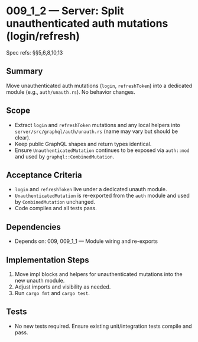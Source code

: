 # 009_1_2 — Server: Split unauthenticated auth mutations (login/refresh)

Spec refs: §§5,6,8,10,13

## Summary
Move unauthenticated auth mutations (`login`, `refreshToken`) into a dedicated module (e.g., `auth/unauth.rs`). No behavior changes.

## Scope
- Extract `login` and `refreshToken` mutations and any local helpers into `server/src/graphql/auth/unauth.rs` (name may vary but should be clear).
- Keep public GraphQL shapes and return types identical.
- Ensure `UnauthenticatedMutation` continues to be exposed via `auth::mod` and used by `graphql::CombinedMutation`.

## Acceptance Criteria
- `login` and `refreshToken` live under a dedicated unauth module.
- `UnauthenticatedMutation` is re-exported from the `auth` module and used by `CombinedMutation` unchanged.
- Code compiles and all tests pass.

## Dependencies
- Depends on: 009, 009_1_1 — Module wiring and re-exports

## Implementation Steps
1) Move impl blocks and helpers for unauthenticated mutations into the new unauth module.
2) Adjust imports and visibility as needed.
3) Run `cargo fmt` and `cargo test`.

## Tests
- No new tests required. Ensure existing unit/integration tests compile and pass.
